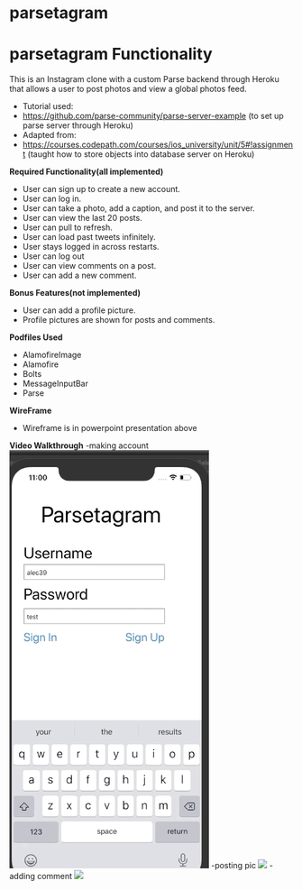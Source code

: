 # parsetagram
# parsetagram Functionality

This is an Instagram clone with a custom Parse backend through Heroku that allows a user to post photos and view a global photos feed.

- Tutorial used: 
- https://github.com/parse-community/parse-server-example 
(to set up parse server through Heroku)
- Adapted from:
- https://courses.codepath.com/courses/ios_university/unit/5#!assignment
(taught how to store objects into database server on Heroku)





**Required Functionality(all implemented)**

- User can sign up to create a new account.
- User can log in. 
- User can take a photo, add a caption, and post it to the server. 
- User can view the last 20 posts. 
- User can pull to refresh. 
- User can load past tweets infinitely. 
- User stays logged in across restarts. 
- User can log out
- User can view comments on a post. 
- User can add a new comment.

**Bonus Features(not implemented)**

- User can add a profile picture.
- Profile pictures are shown for posts and comments.

**Podfiles Used**

- AlamofireImage 
- Alamofire
- Bolts
- MessageInputBar
- Parse

**WireFrame**

- Wireframe is in powerpoint presentation above

**Video Walkthrough**
-making account
![](account.gif)
-posting pic 
![](post_pic.gif)
-adding comment
![](comment.gif)
